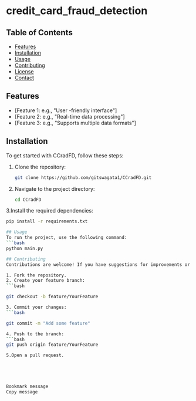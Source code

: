 # credit_card_fraud_detection

## Table of Contents

- [Features](#features)
- [Installation](#installation)
- [Usage](#usage)
- [Contributing](#contributing)
- [License](#license)
- [Contact](#contact)

## Features

- [Feature 1: e.g., "User -friendly interface"]
- [Feature 2: e.g., "Real-time data processing"]
- [Feature 3: e.g., "Supports multiple data formats"]

## Installation

To get started with CCradFD, follow these steps:

1. Clone the repository:
   ```bash
   git clone https://github.com/gitswagata1/CCradFD.git

2. Navigate to the project directory:
   ```bash
   cd CCradFD

3.Install the required dependencies:     
   ```bash
   pip install -r requirements.txt

## Usage
To run the project, use the following command:
   ```bash
   python main.py

## Contributing
Contributions are welcome! If you have suggestions for improvements or want to report a bug, please open an issue or submit a pull request.

1. Fork the repository.
2. Create your feature branch:
```bash

git checkout -b feature/YourFeature

3. Commit your changes:
```bash

git commit -m "Add some feature"

4. Push to the branch:
```bash
git push origin feature/YourFeature

5.Open a pull request.





Bookmark message
Copy message


